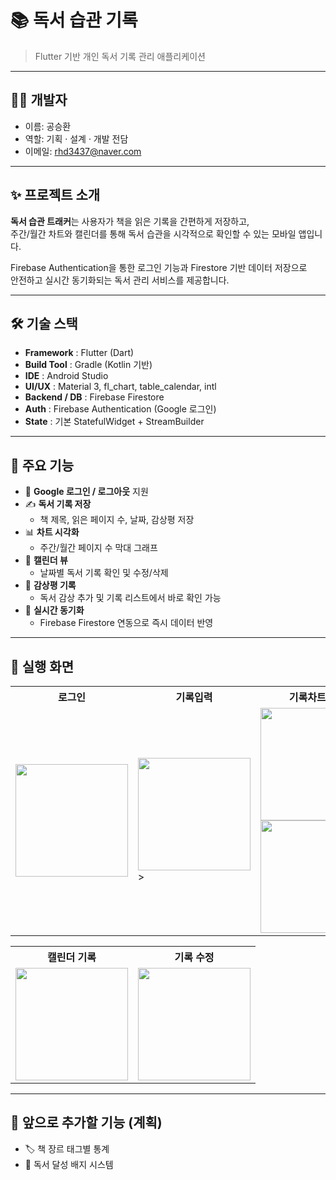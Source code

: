 # 📚 독서 습관 기록

> Flutter 기반 개인 독서 기록 관리 애플리케이션  

---

## 👨‍💻 개발자
- 이름: 공승환
- 역할: 기획 · 설계 · 개발 전담  
- 이메일: rhd3437@naver.com

---

## ✨ 프로젝트 소개
**독서 습관 트래커**는 사용자가 책을 읽은 기록을 간편하게 저장하고,  
주간/월간 차트와 캘린더를 통해 독서 습관을 시각적으로 확인할 수 있는 모바일 앱입니다.  

Firebase Authentication을 통한 로그인 기능과 Firestore 기반 데이터 저장으로  
안전하고 실시간 동기화되는 독서 관리 서비스를 제공합니다.  

---

## 🛠️ 기술 스택
- **Framework** : Flutter (Dart)
- **Build Tool** : Gradle (Kotlin 기반)
- **IDE** : Android Studio
- **UI/UX** : Material 3, fl_chart, table_calendar, intl
- **Backend / DB** : Firebase Firestore
- **Auth** : Firebase Authentication (Google 로그인)
- **State** : 기본 StatefulWidget + StreamBuilder

---

## 📱 주요 기능
- 🔑 **Google 로그인 / 로그아웃** 지원
- ✍️ **독서 기록 저장**
  - 책 제목, 읽은 페이지 수, 날짜, 감상평 저장
- 📊 **차트 시각화**
  - 주간/월간 페이지 수 막대 그래프
- 📅 **캘린더 뷰**
  - 날짜별 독서 기록 확인 및 수정/삭제
- 💬 **감상평 기록**
  - 독서 감상 추가 및 기록 리스트에서 바로 확인 가능
- 🔔 **실시간 동기화**
  - Firebase Firestore 연동으로 즉시 데이터 반영

---

## 📸 실행 화면
<div align="center">
<table>
  <tr>
    <th>로그인</th>
    <th>기록입력</th>
    <th>기록차트구성</th>
  </tr>
  <tr>
    <td><img src="https://github.com/user-attachments/assets/122f269b-597d-4f4d-982c-5c71b3daa8da" width="180" /></td>
    <td><img src="https://github.com/user-attachments/assets/e92c4689-d8b4-4b0e-a2ee-1c496f661ed6" width="180" />></td>
    <td><img src="https://github.com/user-attachments/assets/aac2d36c-3eb1-41b9-ba69-ee3a076a4c65" width="180" /><img src="https://github.com/user-attachments/assets/02f7b7f5-706e-4aeb-9f4f-69254f16a9d8" width="180" /></td>
  </tr>
</table>
<table>
  <tr>
    <th>캘린더 기록</th>
    <th>기록 수정</th>
  </tr>
  <tr>
    <td><img src="https://github.com/user-attachments/assets/b842ef89-d5e0-46c5-9e26-56277410cbab" width="180" /></td>
    <td><img src="https://github.com/user-attachments/assets/eee0fdf3-e725-449f-a0aa-5e8fd0713df5"" width="180" /></td>
  
  </tr>
</table>
</div>

---

## 📌 앞으로 추가할 기능 (계획)
- 🏷️ 책 장르 태그별 통계
- 🏅 독서 달성 배지 시스템
